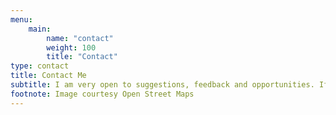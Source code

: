 ```yaml
---
menu:
    main:
        name: "contact"
        weight: 100
        title: "Contact"
type: contact
title: Contact Me
subtitle: I am very open to suggestions, feedback and opportunities. If you find anything factually incorrect, copyright violation, or any other issue with the website, I would be happy to sort it out.
footnote: Image courtesy Open Street Maps
---
```

